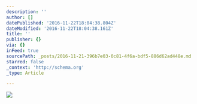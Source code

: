 ```yaml
---
description: ''
author: []
datePublished: '2016-11-22T18:04:38.804Z'
dateModified: '2016-11-22T18:04:38.161Z'
title: ''
publisher: {}
via: {}
inFeed: true
sourcePath: _posts/2016-11-21-396b7e03-0c81-4f6a-bdf5-886d62ad448e.md
starred: false
_context: 'http://schema.org'
_type: Article

---
```

![](https://the-grid-user-content.s3-us-west-2.amazonaws.com/f50e6ac3-caaa-4428-a7f0-0a814c7296d7.jpg)